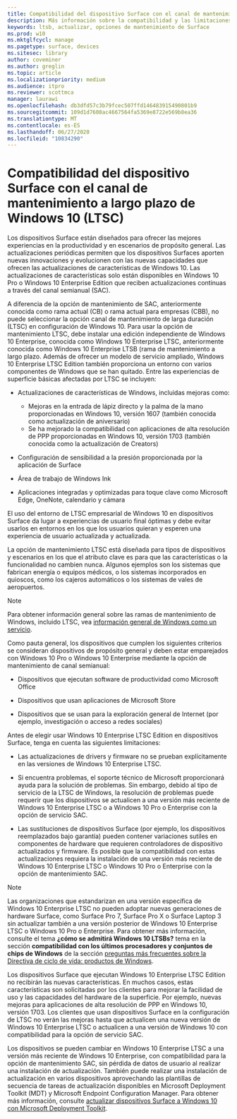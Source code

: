 ```yaml
---
title: Compatibilidad del dispositivo Surface con el canal de mantenimiento a largo plazo de Windows 10 (Surface)
description: Más información sobre la compatibilidad y las limitaciones de los dispositivos Surface que ejecutan Windows 10 Enterprise LTSB Edition.
keywords: ltsb, actualizar, opciones de mantenimiento de Surface
ms.prod: w10
ms.mktglfcycl: manage
ms.pagetype: surface, devices
ms.sitesec: library
author: coveminer
ms.author: greglin
ms.topic: article
ms.localizationpriority: medium
ms.audience: itpro
ms.reviewer: scottmca
manager: laurawi
ms.openlocfilehash: db3dfd57c3b79fcec507ffd146483915490801b9
ms.sourcegitcommit: 109d1d7608ac4667564fa5369e8722e569b8ea36
ms.translationtype: MT
ms.contentlocale: es-ES
ms.lasthandoff: 06/27/2020
ms.locfileid: "10834290"
---
```

# Compatibilidad del dispositivo Surface con el canal de mantenimiento a largo plazo de Windows 10 (LTSC)

Los dispositivos Surface están diseñados para ofrecer las mejores experiencias en la productividad y en escenarios de propósito general. Las actualizaciones periódicas permiten que los dispositivos Surfaces aporten nuevas innovaciones y evolucionen con las nuevas capacidades que ofrecen las actualizaciones de características de Windows 10. Las actualizaciones de características solo están disponibles en Windows 10 Pro o Windows 10 Enterprise Edition que reciben actualizaciones continuas a través del canal semianual (SAC).

A diferencia de la opción de mantenimiento de SAC, anteriormente conocida como rama actual (CB) o rama actual para empresas (CBB), no puede seleccionar la opción canal de mantenimiento de larga duración (LTSC) en configuración de Windows 10. Para usar la opción de mantenimiento LTSC, debe instalar una edición independiente de Windows 10 Enterprise, conocida como Windows 10 Enterprise LTSC, anteriormente conocida como Windows 10 Enterprise LTSB (rama de mantenimiento a largo plazo. Además de ofrecer un modelo de servicio ampliado, Windows 10 Enterprise LTSC Edition también proporciona un entorno con varios componentes de Windows que se han quitado. Entre las experiencias de superficie básicas afectadas por LTSC se incluyen:

* Actualizaciones de características de Windows, incluidas mejoras como:

  *  Mejoras en la entrada de lápiz directo y la palma de la mano proporcionadas en Windows 10, versión 1607 (también conocida como actualización de aniversario)
  *  Se ha mejorado la compatibilidad con aplicaciones de alta resolución de PPP proporcionadas en Windows 10, versión 1703 (también conocida como la actualización de Creators)

* Configuración de sensibilidad a la presión proporcionada por la aplicación de Surface

* Área de trabajo de Windows Ink

* Aplicaciones integradas y optimizadas para toque clave como Microsoft Edge, OneNote, calendario y cámara

El uso del entorno de LTSC empresarial de Windows 10 en dispositivos Surface da lugar a experiencias de usuario final óptimas y debe evitar usarlos en entornos en los que los usuarios quieran y esperen una experiencia de usuario actualizada y actualizada.

La opción de mantenimiento LTSC está diseñada para tipos de dispositivos y escenarios en los que el atributo clave es para que las características o la funcionalidad no cambien nunca. Algunos ejemplos son los sistemas que fabrican energía o equipos médicos, o los sistemas incorporados en quioscos, como los cajeros automáticos o los sistemas de vales de aeropuertos.

>[!NOTE]
>Para obtener información general sobre las ramas de mantenimiento de Windows, incluido LTSC, vea [información general de Windows como un servicio](https://technet.microsoft.com/itpro/windows/update/waas-overview#long-term-servicing-branch).

Como pauta general, los dispositivos que cumplen los siguientes criterios se consideran dispositivos de propósito general y deben estar emparejados con Windows 10 Pro o Windows 10 Enterprise mediante la opción de mantenimiento de canal semianual:

* Dispositivos que ejecutan software de productividad como Microsoft Office

* Dispositivos que usan aplicaciones de Microsoft Store

* Dispositivos que se usan para la exploración general de Internet (por ejemplo, investigación o acceso a redes sociales)

Antes de elegir usar Windows 10 Enterprise LTSC Edition en dispositivos Surface, tenga en cuenta las siguientes limitaciones:

* Las actualizaciones de drivers y firmware no se prueban explícitamente en las versiones de Windows 10 Enterprise LTSC.

* Si encuentra problemas, el soporte técnico de Microsoft proporcionará ayuda para la solución de problemas. Sin embargo, debido al tipo de servicio de la LTSC de Windows, la resolución de problemas puede requerir que los dispositivos se actualicen a una versión más reciente de Windows 10 Enterprise LTSC o a Windows 10 Pro o Enterprise con la opción de servicio SAC.

* Las sustituciones de dispositivos Surface (por ejemplo, los dispositivos reemplazados bajo garantía) pueden contener variaciones sutiles en componentes de hardware que requieren controladores de dispositivo actualizados y firmware. Es posible que la compatibilidad con estas actualizaciones requiera la instalación de una versión más reciente de Windows 10 Enterprise LTSC o Windows 10 Pro o Enterprise con la opción de mantenimiento SAC.

>[!NOTE]
>Las organizaciones que estandarizan en una versión específica de Windows 10 Enterprise LTSC no pueden adoptar nuevas generaciones de hardware Surface, como Surface Pro 7, Surface Pro X o Surface Laptop 3 sin actualizar también a una versión posterior de Windows 10 Enterprise LTSC o Windows 10 Pro o Enterprise. Para obtener más información, consulte el tema **¿cómo se admitirá Windows 10 LTSBs?** tema en la sección **compatibilidad con los últimos procesadores y conjuntos de chips de Windows** de la sección [preguntas más frecuentes sobre la Directiva de ciclo de vida: productos de Windows](https://support.microsoft.com/help/18581/lifecycle-policy-faq-windows-products#b4).

Los dispositivos Surface que ejecutan Windows 10 Enterprise LTSC Edition no recibirán las nuevas características. En muchos casos, estas características son solicitadas por los clientes para mejorar la facilidad de uso y las capacidades del hardware de la superficie. Por ejemplo, nuevas mejoras para aplicaciones de alta resolución de PPP en Windows 10, versión 1703. Los clientes que usan dispositivos Surface en la configuración de LTSC no verán las mejoras hasta que actualicen una nueva versión de Windows 10 Enterprise LTSC o actualicen a una versión de Windows 10 con compatibilidad para la opción de servicio SAC.

Los dispositivos se pueden cambiar en Windows 10 Enterprise LTSC a una versión más reciente de Windows 10 Enterprise, con compatibilidad para la opción de mantenimiento SAC, sin pérdida de datos de usuario al realizar una instalación de actualización. También puede realizar una instalación de actualización en varios dispositivos aprovechando las plantillas de secuencia de tareas de actualización disponibles en Microsoft Deployment Toolkit (MDT) y Microsoft Endpoint Configuration Manager. Para obtener más información, consulte [actualizar dispositivos Surface a Windows 10 con Microsoft Deployment Toolkit](https://technet.microsoft.com/itpro/surface/upgrade-surface-devices-to-windows-10-with-mdt).
